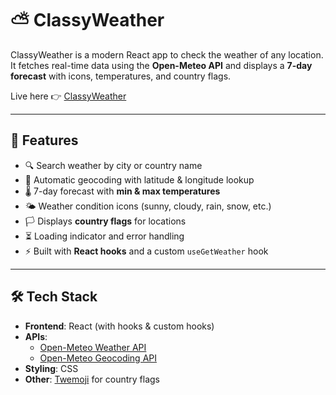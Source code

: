 # ⛅ ClassyWeather

ClassyWeather is a modern React app to check the weather of any location.  
It fetches real-time data using the **Open-Meteo API** and displays a **7-day forecast** with icons, temperatures, and country flags.  

Live here 👉 [ClassyWeather](https://classy-weather-sandy.vercel.app/)

---

## 🚀 Features

- 🔍 Search weather by city or country name  
- 📍 Automatic geocoding with latitude & longitude lookup  
- 🌡️ 7-day forecast with **min & max temperatures**  
- 🌤 Weather condition icons (sunny, cloudy, rain, snow, etc.)  
- 🏳️ Displays **country flags** for locations  
- ⏳ Loading indicator and error handling  
- ⚡ Built with **React hooks** and a custom `useGetWeather` hook  

---

## 🛠️ Tech Stack

- **Frontend**: React (with hooks & custom hooks)  
- **APIs**:  
  - [Open-Meteo Weather API](https://open-meteo.com/)  
  - [Open-Meteo Geocoding API](https://open-meteo.com/)  
- **Styling**: CSS  
- **Other**: [Twemoji](https://twemoji.twitter.com/) for country flags  
